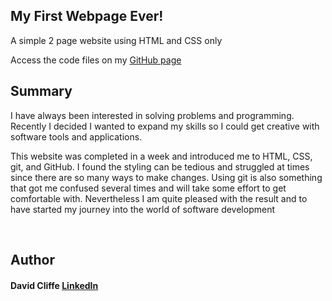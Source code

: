 <h2>My First Webpage Ever!</h2>

<p>A simple 2 page website using HTML and CSS only</p>

<p>Access the code files on my <a href="https://github.com/davidcliffe/personal-website.git"> GitHub page</a> </p>

<h2>Summary</h2> 
<p>I have always been interested in solving problems and programming. Recently I decided I wanted to expand my skills so I could get creative with software tools
and applications.</p>

<p>This website was completed in a week and introduced me to HTML, CSS, git, and GitHub. I found the styling can be tedious and struggled at times since there are
so many ways to make changes. Using git is also something that got me confused several times and will take some effort to get comfortable with. 
Nevertheless I am quite pleased with the result and to have started my journey into the world of software development</p><br>

<h2>Author</h2> 
<h4>David Cliffe <a href="https://www.linkedin.com/in/david-cliffe-9ba77817/" > LinkedIn</a> </h4>

    





